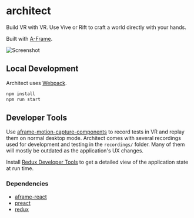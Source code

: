 # architect

Build VR with VR. Use Vive or Rift to craft a world directly with your hands.

Built with [A-Frame](https://aframe.io).

![Screenshot](https://cloud.githubusercontent.com/assets/674727/25252157/cda4ef46-25d0-11e7-8e1b-7010b4e358c1.png)

## Local Development

Architect uses [Webpack](https://webpack.github.io/).

```sh
npm install
npm run start
```

## Developer Tools

Use [aframe-motion-capture-components](https://aframe.io/blog/motion-capture/)
to record tests in VR and replay them on normal desktop mode. Architect comes
with several recordings used for development and testing in the `recordings/`
folder. Many of them will mostly be outdated as the application's UX changes.

Install [Redux Developer
Tools](https://github.com/zalmoxisus/redux-devtools-extension) to get a
detailed view of the application state at run time.

### Dependencies

- [aframe-react](https://github.com/aframevr/aframe-react)
- [preact](https://github.com/developit/preact)
- [redux](https://github.com/reactjs/redux)
